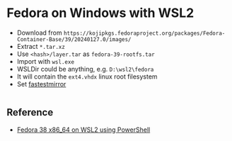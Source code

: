 # Fedora on Windows with WSL2

* Download from `https://kojipkgs.fedoraproject.org/packages/Fedora-Container-Base/39/20240127.0/images/`
* Extract `*.tar.xz`
* Use `<hash>/layer.tar` as `fedora-39-rootfs.tar`
* Import with `wsl.exe`
* WSLDir could be anything, e.g. `D:\wsl2\fedora`
* It will contain the `ext4.vhdx` linux root filesystem
* Set [fastestmirror](https://darryldias.me/2020/how-to-setup-fastest-mirror-in-dnf/)

```ps
```

## Reference

* [Fedora 38 x86_64 on WSL2 using PowerShell](https://gist.github.com/oleksis/01a351e8324ed9d399fe6d489be6e4dd)
